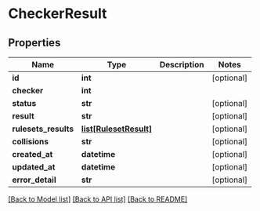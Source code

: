 # CheckerResult

## Properties
Name | Type | Description | Notes
------------ | ------------- | ------------- | -------------
**id** | **int** |  | [optional] 
**checker** | **int** |  | 
**status** | **str** |  | [optional] 
**result** | **str** |  | [optional] 
**rulesets_results** | [**list[RulesetResult]**](RulesetResult.md) |  | [optional] 
**collisions** | **str** |  | [optional] 
**created_at** | **datetime** |  | [optional] 
**updated_at** | **datetime** |  | [optional] 
**error_detail** | **str** |  | [optional] 

[[Back to Model list]](../README.md#documentation-for-models) [[Back to API list]](../README.md#documentation-for-api-endpoints) [[Back to README]](../README.md)


